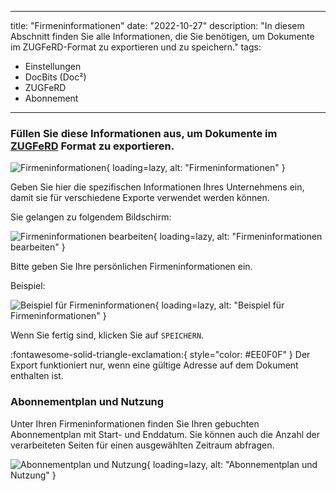 
---
title: "Firmeninformationen"
date: "2022-10-27"
description: "In diesem Abschnitt finden Sie alle Informationen, die Sie benötigen, um Dokumente im ZUGFeRD-Format zu exportieren und zu speichern."
tags:
  - Einstellungen
  - DocBits (Doc²)
  - ZUGFeRD
  - Abonnement
---

### Füllen Sie diese Informationen aus, um Dokumente im [ZUGFeRD](/docbits/zugpferd/) Format zu exportieren.

![Firmeninformationen](/_images/docbits/Company_1.png){ loading=lazy, alt: "Firmeninformationen" }

Geben Sie hier die spezifischen Informationen Ihres Unternehmens ein, damit sie für verschiedene Exporte verwendet werden können.

Sie gelangen zu folgendem Bildschirm:

![Firmeninformationen bearbeiten](/_images/docbits/Company_2.png){ loading=lazy, alt: "Firmeninformationen bearbeiten" }

Bitte geben Sie Ihre persönlichen Firmeninformationen ein.

Beispiel:

![Beispiel für Firmeninformationen](/_images/docbits/Company_3.png){ loading=lazy, alt: "Beispiel für Firmeninformationen" }

Wenn Sie fertig sind, klicken Sie auf `SPEICHERN`.

:fontawesome-solid-triangle-exclamation:{ style="color: #EE0F0F" }
Der Export funktioniert nur, wenn eine gültige Adresse auf dem Dokument enthalten ist.

### Abonnementplan und Nutzung

Unter Ihren Firmeninformationen finden Sie Ihren gebuchten Abonnementplan mit Start- und Enddatum.
Sie können auch die Anzahl der verarbeiteten Seiten für einen ausgewählten Zeitraum abfragen.

![Abonnementplan und Nutzung](/_images/docbits/Subscription.png){ loading=lazy, alt: "Abonnementplan und Nutzung" }
